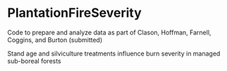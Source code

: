 # PlantationFireSeverity

Code to prepare and analyze data as part of Clason, Hoffman, Farnell, Coggins, and Burton (submitted)

Stand age and silviculture treatments influence burn severity in managed sub-boreal forests
